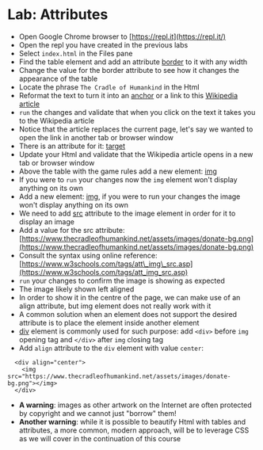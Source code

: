 # Lab: Attributes

* Open Google Chrome browser to [https://repl.it](https://repl.it/)
* Open the repl you have created in the previous labs
* Select `index.html` in the Files pane
* Find the table element and add an attribute [border](https://www.w3resource.com/html/attributes/html-border-attribute.php) to it with any width
* Change the value for the border attribute to see how it changes the appearance of the table
* Locate the phrase `The Cradle of Humankind` in the Html
* Reformat the text to turn it into an [anchor](https://www.w3schools.com/tags/tag_a.asp) or a link to this [Wikipedia article](https://en.wikipedia.org/wiki/Cradle_of_Humankind)
* `run` the changes and validate that when you click on the text it takes you to the Wikipedia article
* Notice that the article replaces the current page, let's say we wanted to open the link in another tab or browser window
* There is an attribute for it: [target](https://www.w3schools.com/tags/att_a_target.asp)
* Update your Html and validate that the Wikipedia article opens in a new tab or browser window
* Above the table with the game rules add a new element: [img](https://www.w3schools.com/tags/tag_img.asp)
* If you were to `run` your changes now the `img` element won't display anything on its own
* Add a new element: [img](https://www.w3schools.com/tags/tag_img.asp), if you were to run your changes the image won't display anything on its own
* We need to add [src](https://www.w3schools.com/tags/att_src.asp) attribute to the image element in order for it to display an image
* Add a value for the src attribute: [https://www.thecradleofhumankind.net/assets/images/donate-bg.png](https://www.thecradleofhumankind.net/assets/images/donate-bg.png)
* Consult the syntax using online reference: [https://www.w3schools.com/tags/att\_img\_src.asp](https://www.w3schools.com/tags/att_img_src.asp)
* `run` your changes to confirm the image is showing as expected
* The image likely shown left aligned
* In order to show it in the centre of the page, we can make use of an align attribute, but img element does not really work with it
* A common solution when an element does not support the desired attribute is to place the element inside another element
* [div](https://www.w3schools.com/tags/att_div_align.asp) element is commonly used for such purpose: add `<div>` before `img` opening tag and `</div>` after `img` closing tag
* Add `align` attribute to the `div` element with value `center`:

```
  <div align="center">
    <img src="https://www.thecradleofhumankind.net/assets/images/donate-bg.png"></img>
  </div>
```

* **A warning**: images as other artwork on the Internet are often protected by copyright and we cannot just "borrow" them!
* **Another warning**: while it is possible to beautify Html with tables and attributes, a more common, modern approach, will be to leverage CSS as we will cover in the continuation of this course



